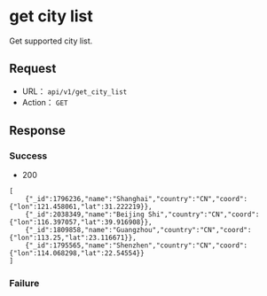 # get city list

Get supported city list.

## Request


* URL： `api/v1/get_city_list`
* Action： `GET`

	
## Response


### Success

* 200

```
[
	{"_id":1796236,"name":"Shanghai","country":"CN","coord":{"lon":121.458061,"lat":31.222219}},
	{"_id":2038349,"name":"Beijing Shi","country":"CN","coord":{"lon":116.397057,"lat":39.916908}},
	{"_id":1809858,"name":"Guangzhou","country":"CN","coord":{"lon":113.25,"lat":23.116671}},
	{"_id":1795565,"name":"Shenzhen","country":"CN","coord":{"lon":114.068298,"lat":22.54554}}
]
```

### Failure


